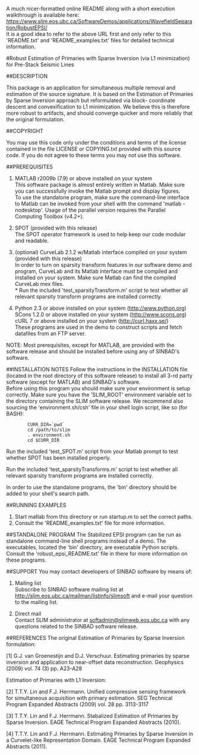 A much nicer-formatted online README along with a short execution walkthrough
is available here:<br />
<https://www.slim.eos.ubc.ca/SoftwareDemos/applications/WavefieldSeparation/RobustEPSI/><br />
It is a good idea to refer to the above URL first and only refer to this
'README.txt' and 'README_examples.txt' files for detailed technical information.

#Robust Estimation of Primaries with Sparse Inversion (via L1 minimization) for Pre-Stack Seismic Lines


##DESCRIPTION

This package is an application for simultaneous multiple removal and
    estimation of the source signature. It is based on the Estimation of
    Primaries by Sparse Inversion approach but reformulated via block-
    coordinate descent and convexification to L1 minimization. We believe this
    is therefore more robust to artifacts, and should converge quicker and
    more reliably that the original formulation.

##COPYRIGHT

You may use this code only under the conditions and terms of the
    license contained in the file LICENSE or COPYING.txt provided with
    this source code. If you do not agree to these terms you may not
    use this software.

##PREREQUISITES

1. MATLAB r2009b (7.9) or above installed on your system<br />
This software package is almost entirely written in Matlab. Make sure 
        you can successfully invoke the Matlab prompt and display figures.<br />
        To use the standalone program, make sure the command-line interface to 
        Matlab can be invoked from your shell with the command 'matlab 
        -nodesktop'. Usage of the parallel version requires the Parallel 
        Computing Toolbox (v4.2+).
    
2. SPOT (provided with this release)<br />
The SPOT operator framework is used to help keep our code modular and readable.
        
3. (optional) CurveLab 2.1.2 w/Matlab interface compiled on your system<br />
(provided with this release)<br />
        In order to turn on sparsity transform features in our software demo 
        and program, CurveLab and its Matlab interface must be compiled and 
        installed on your system. Make sure Matlab can find the compiled 
        CurveLab mex files.<br />
        * Run the included 'test_sparsityTransform.m' script to test 
        whether all relevant sparsity transform programs are installed 
        correctly.
        
4. Python 2.3 or above installed on your system (http://www.python.org)<br />
        SCons 1.2.0 or above installed on your system (<http://www.scons.org>)<br />
        cURL 7 or above installed on your system (<http://curl.haxx.se/>)<br />
        These programs are used in the demo to construct scripts and fetch 
        datafiles from an FTP server.
        
NOTE: Most prerequisites, except for MATLAB, are provided with the
    software release and should be installed before using any of
    SINBAD's software.
        
##INSTALLATION NOTES
Follow the instructions in the INSTALLATION file (located in the
    root directory of this software release) to install all 3-rd party
    software (except for MATLAB) and SINBAD's software.<br />
Before using this program you should make sure your environment is setup
    correctly. Make sure you have the 'SLIM_ROOT' environment variable set to
    the directory containing the SLIM software release. We recommend also
    sourcing the 'environment.sh/csh' file in your shell login script, like
    so (for BASH):
            
            CURR_DIR=`pwd`
            cd /path/to/slim
            . environment.sh
            cd $CURR_DIR
            
Run the included 'test_SPOT.m' script from your Matlab prompt to test
    whether SPOT has been installed properly.

Run the included 'test_sparsityTransforms.m' script to test whether all
    relevant sparsity transform programs are installed correctly.
	
In order to use the standalone programs, the 'bin' directory should be 
    added to your shell's search path.
    
##RUNNING EXAMPLES

1. Start matlab from this directory or run startup.m to set the correct
      paths.
2. Consult the 'README_examples.txt' file for more information.

##STANDALONE PROGRAM
The Stabilized EPSI program can be run as standalone command-line shell 
    programs instead of a demo. The executables, located the 'bin' directory, 
    are executable Python scripts. Consult the 'robust_epsi_README.txt' file 
    in there for more information on these programs.

##SUPPORT
You may contact developers of SINBAD software by means of:
    
1. Mailing list<br />
Subscribe to SINBAD software mailing list at
      <http://slim.eos.ubc.ca/mailman/listinfo/slimsoft> and e-mail your
      question to the mailing list.
      
2. Direct mail<br />
Contact SLIM administrator at <softadmin@slimweb.eos.ubc.ca> with any
      questions related to the SINBAD software release.
   
    
##REFERENCES
The original Estimation of Primaries by Sparse Inversion formulation:

[1] G.J. van Groenestijn and D.J. Verschuur. Estimating primaries by 
        sparse inversion and application to near-offset data reconstruction. 
        Geophysics (2009) vol. 74 (3) pp. A23-A28
        
Estimation of Primaries with L1 Inversion:
    
[2] T.T.Y. Lin and F.J. Herrmann.  Unified compressive sensing framework 
        for simultaneous acquisition with primary estimation. SEG Technical 
        Program Expanded Abstracts (2009) vol. 28 pp. 3113-3117
    
[3] T.T.Y. Lin and F.J. Herrmann. Stabalized Estimation of Primaries by 
        Sparse Inversion. EAGE Technical Program Expanded Abstracts (2010).
        
[4] T.T.Y. Lin and F.J. Herrmann. Estimating Primaries by Sparse Inversion
        in a Curvelet-like Representation Domain. EAGE Technical Program 
        Expanded Abstracts (2011).


